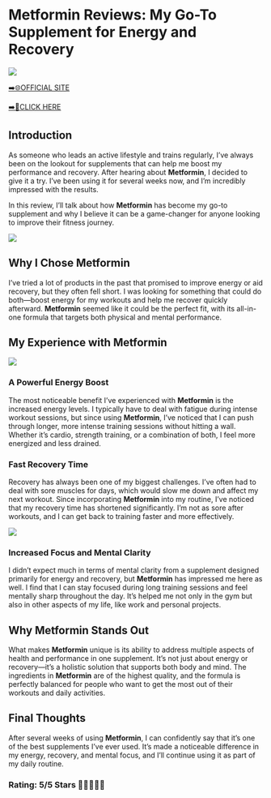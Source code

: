 # **Metformin Reviews**: My Go-To Supplement for Energy and Recovery

[![](https://static.vecteezy.com/system/resources/thumbnails/019/896/014/small/buy-now-gradient-button-with-cart-symbol-buy-now-illustration-png.png)](https://edetoop.top/lander/sugarpreland-1/betteru.html) 

[➡️🌐OFFICIAL SITE](https://edetoop.top/lander/sugarpreland-1/betteru.html) 

[➡️🔗CLICK HERE](https://edetoop.top/lander/sugarpreland-1/betteru.html) 


## Introduction

As someone who leads an active lifestyle and trains regularly, I’ve always been on the lookout for supplements that can help me boost my performance and recovery. After hearing about **Metformin**, I decided to give it a try. I’ve been using it for several weeks now, and I’m incredibly impressed with the results.

In this review, I’ll talk about how **Metformin** has become my go-to supplement and why I believe it can be a game-changer for anyone looking to improve their fitness journey.

[![](https://wallpapers.com/images/hd/red-order-now-button-udg4jcj4arvn8b0n-2.png)](https://edetoop.top/lander/sugarpreland-1/betteru.html)  

## Why I Chose **Metformin**

I’ve tried a lot of products in the past that promised to improve energy or aid recovery, but they often fell short. I was looking for something that could do both—boost energy for my workouts and help me recover quickly afterward. **Metformin** seemed like it could be the perfect fit, with its all-in-one formula that targets both physical and mental performance.

## My Experience with **Metformin**

[![](https://static.vecteezy.com/system/resources/thumbnails/019/896/014/small/buy-now-gradient-button-with-cart-symbol-buy-now-illustration-png.png)](https://edetoop.top/lander/sugarpreland-1/betteru.html)

### A Powerful Energy Boost

The most noticeable benefit I’ve experienced with **Metformin** is the increased energy levels. I typically have to deal with fatigue during intense workout sessions, but since using **Metformin**, I’ve noticed that I can push through longer, more intense training sessions without hitting a wall. Whether it’s cardio, strength training, or a combination of both, I feel more energized and less drained.

### Fast Recovery Time

Recovery has always been one of my biggest challenges. I’ve often had to deal with sore muscles for days, which would slow me down and affect my next workout. Since incorporating **Metformin** into my routine, I’ve noticed that my recovery time has shortened significantly. I’m not as sore after workouts, and I can get back to training faster and more effectively.

[![](https://wallpapers.com/images/hd/red-order-now-button-udg4jcj4arvn8b0n-2.png)](https://edetoop.top/lander/sugarpreland-1/betteru.html)  

### Increased Focus and Mental Clarity

I didn’t expect much in terms of mental clarity from a supplement designed primarily for energy and recovery, but **Metformin** has impressed me here as well. I find that I can stay focused during long training sessions and feel mentally sharp throughout the day. It’s helped me not only in the gym but also in other aspects of my life, like work and personal projects.

## Why **Metformin** Stands Out

What makes **Metformin** unique is its ability to address multiple aspects of health and performance in one supplement. It’s not just about energy or recovery—it’s a holistic solution that supports both body and mind. The ingredients in **Metformin** are of the highest quality, and the formula is perfectly balanced for people who want to get the most out of their workouts and daily activities.

## Final Thoughts

After several weeks of using **Metformin**, I can confidently say that it’s one of the best supplements I’ve ever used. It’s made a noticeable difference in my energy, recovery, and mental focus, and I’ll continue using it as part of my daily routine.

### Rating: 5/5 Stars 🌟🌟🌟🌟🌟
